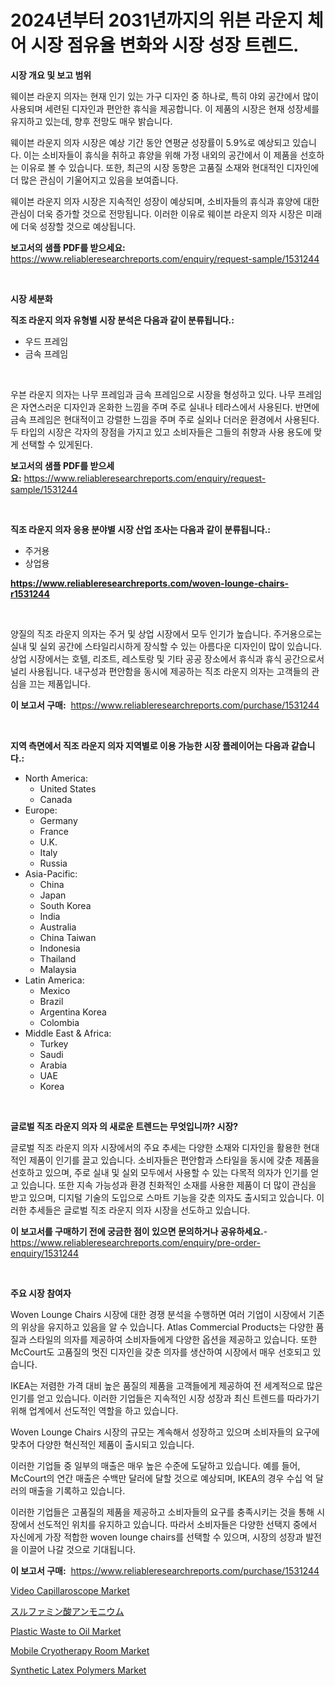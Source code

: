 <p><h1>2024년부터 2031년까지의 위븐 라운지 체어 시장 점유율 변화와 시장 성장 트렌드.</h1></p><p><strong>시장 개요 및 보고 범위</strong></p>
<p><p>웨이븐 라운지 의자는 현재 인기 있는 가구 디자인 중 하나로, 특히 야외 공간에서 많이 사용되며 세련된 디자인과 편안한 휴식을 제공합니다. 이 제품의 시장은 현재 성장세를 유지하고 있는데, 향후 전망도 매우 밝습니다. </p><p>웨이븐 라운지 의자 시장은 예상 기간 동안 연평균 성장률이 5.9%로 예상되고 있습니다. 이는 소비자들이 휴식을 취하고 휴양을 위해 가정 내외의 공간에서 이 제품을 선호하는 이유로 볼 수 있습니다. 또한, 최근의 시장 동향은 고품질 소재와 현대적인 디자인에 더 많은 관심이 기울어지고 있음을 보여줍니다.</p><p>웨이븐 라운지 의자 시장은 지속적인 성장이 예상되며, 소비자들의 휴식과 휴양에 대한 관심이 더욱 증가할 것으로 전망됩니다. 이러한 이유로 웨이븐 라운지 의자 시장은 미래에 더욱 성장할 것으로 예상됩니다.</p></p>
<p><strong>보고서의 샘플 PDF를 받으세요:</strong> <a href="https://www.reliableresearchreports.com/enquiry/request-sample/1531244">https://www.reliableresearchreports.com/enquiry/request-sample/1531244</a></p>
<p>&nbsp;</p>
<p><strong>시장 세분화</strong></p>
<p><strong>직조 라운지 의자 유형별 시장 분석은 다음과 같이 분류됩니다.:</strong></p>
<p><ul><li>우드 프레임</li><li>금속 프레임</li></ul></p>
<p>&nbsp;</p>
<p><p>우븐 라운지 의자는 나무 프레임과 금속 프레임으로 시장을 형성하고 있다. 나무 프레임은 자연스러운 디자인과 온화한 느낌을 주며 주로 실내나 테라스에서 사용된다. 반면에 금속 프레임은 현대적이고 강렬한 느낌을 주며 주로 실외나 더러운 환경에서 사용된다. 두 타입의 시장은 각자의 장점을 가지고 있고 소비자들은 그들의 취향과 사용 용도에 맞게 선택할 수 있게된다.</p></p>
<p><strong>보고서의 샘플 PDF를 받으세요:</strong>&nbsp;<a href="https://www.reliableresearchreports.com/enquiry/request-sample/1531244">https://www.reliableresearchreports.com/enquiry/request-sample/1531244</a></p>
<p>&nbsp;</p>
<p><strong> 직조 라운지 의자 응용 분야별 시장 산업 조사는 다음과 같이 분류됩니다.:</strong></p>
<p><ul><li>주거용</li><li>상업용</li></ul></p>
<p><strong><a href="https://www.reliableresearchreports.com/woven-lounge-chairs-r1531244">https://www.reliableresearchreports.com/woven-lounge-chairs-r1531244</a></strong></p>
<p>&nbsp;</p>
<p><p>양질의 직조 라운지 의자는 주거 및 상업 시장에서 모두 인기가 높습니다. 주거용으로는 실내 및 실외 공간에 스타일리시하게 장식할 수 있는 아름다운 디자인이 많이 있습니다. 상업 시장에서는 호텔, 리조트, 레스토랑 및 기타 공공 장소에서 휴식과 휴식 공간으로서 널리 사용됩니다. 내구성과 편안함을 동시에 제공하는 직조 라운지 의자는 고객들의 관심을 끄는 제품입니다.</p></p>
<p><strong>이 보고서 구매:</strong>&nbsp; <a href="https://www.reliableresearchreports.com/purchase/1531244">https://www.reliableresearchreports.com/purchase/1531244</a></p>
<p>&nbsp;</p>
<p><strong>지역 측면에서 직조 라운지 의자 지역별로 이용 가능한 시장 플레이어는 다음과 같습니다.:</strong></p>
<p><ul>
    <li>
        North America:
        <ul>
            <li>United States</li>
            <li>Canada</li>
        </ul>
    </li>
    <li>
        Europe:
        <ul>
            <li>Germany</li>
            <li>France</li>
            <li>U.K.</li>
            <li>Italy</li>
            <li>Russia</li>
        </ul>
    </li>
    <li>
        Asia-Pacific:
        <ul>
            <li>China</li>
            <li>Japan</li>
            <li>South Korea</li>
            <li>India</li>
            <li>Australia</li>
            <li>China Taiwan</li>
            <li>Indonesia</li>
            <li>Thailand</li>
            <li>Malaysia</li>
        </ul>
    </li>
    <li>
        Latin America:
        <ul>
            <li>Mexico</li>
            <li>Brazil</li>
            <li>Argentina Korea</li>
            <li>Colombia</li>
        </ul>
    </li>
    <li>
        Middle East & Africa:
        <ul>
            <li>Turkey</li>
            <li>Saudi</li>
            <li>Arabia</li>
            <li>UAE</li>
            <li>Korea</li>
        </ul>
    </li>
    </ul></p>
<p>&nbsp;</p>
<p><strong>글로벌 직조 라운지 의자 의 새로운 트렌드는 무엇입니까? 시장?</strong></p>
<p><p>글로벌 직조 라운지 의자 시장에서의 주요 추세는 다양한 소재와 디자인을 활용한 현대적인 제품이 인기를 끌고 있습니다. 소비자들은 편안함과 스타일을 동시에 갖춘 제품을 선호하고 있으며, 주로 실내 및 실외 모두에서 사용할 수 있는 다목적 의자가 인기를 얻고 있습니다. 또한 지속 가능성과 환경 친화적인 소재를 사용한 제품이 더 많이 관심을 받고 있으며, 디지털 기술의 도입으로 스마트 기능을 갖춘 의자도 출시되고 있습니다. 이러한 추세들은 글로벌 직조 라운지 의자 시장을 선도하고 있습니다.</p></p>
<p><strong>이 보고서를 구매하기 전에 궁금한 점이 있으면 문의하거나 공유하세요.</strong>- <a href="https://www.reliableresearchreports.com/enquiry/pre-order-enquiry/1531244">https://www.reliableresearchreports.com/enquiry/pre-order-enquiry/1531244</a></p>
<p>&nbsp;</p>
<p><strong>주요 시장 참여자</strong></p>
<p><p>Woven Lounge Chairs 시장에 대한 경쟁 분석을 수행하면 여러 기업이 시장에서 기존의 위상을 유지하고 있음을 알 수 있습니다. Atlas Commercial Products는 다양한 품질과 스타일의 의자를 제공하여 소비자들에게 다양한 옵션을 제공하고 있습니다. 또한 McCourt도 고품질의 멋진 디자인을 갖춘 의자를 생산하여 시장에서 매우 선호되고 있습니다. </p><p>IKEA는 저렴한 가격 대비 높은 품질의 제품을 고객들에게 제공하여 전 세계적으로 많은 인기를 얻고 있습니다. 이러한 기업들은 지속적인 시장 성장과 최신 트렌드를 따라가기 위해 업계에서 선도적인 역할을 하고 있습니다. </p><p>Woven Lounge Chairs 시장의 규모는 계속해서 성장하고 있으며 소비자들의 요구에 맞추어 다양한 혁신적인 제품이 출시되고 있습니다. </p><p>이러한 기업들 중 일부의 매출은 매우 높은 수준에 도달하고 있습니다. 예를 들어, McCourt의 연간 매출은 수백만 달러에 달할 것으로 예상되며, IKEA의 경우 수십 억 달러의 매출을 기록하고 있습니다. </p><p>이러한 기업들은 고품질의 제품을 제공하고 소비자들의 요구를 충족시키는 것을 통해 시장에서 선도적인 위치를 유지하고 있습니다. 따라서 소비자들은 다양한 선택지 중에서 자신에게 가장 적합한 woven lounge chairs를 선택할 수 있으며, 시장의 성장과 발전을 이끌어 나갈 것으로 기대됩니다.</p></p>
<p><strong>이 보고서 구매:</strong>&nbsp;&nbsp;<a href="https://www.reliableresearchreports.com/purchase/1531244">https://www.reliableresearchreports.com/purchase/1531244</a></p>
<p><p><a href="https://github.com/globismark/Market-Research-Report-List-2/blob/main/video-capillaroscope-market.md">Video Capillaroscope Market</a></p><p><a href="https://medium.com/@abdielkilback/%E7%A1%AB%E9%85%B8%E3%82%A2%E3%83%B3%E3%83%A2%E3%83%8B%E3%82%A6%E3%83%A0%E5%B8%82%E5%A0%B4%E3%83%AC%E3%83%9D%E3%83%BC%E3%83%88%E3%81%AF-%E3%81%93%E3%81%AE%E5%B8%82%E5%A0%B4%E3%81%AE%E6%9C%80%E6%96%B0%E3%81%AE%E3%83%88%E3%83%AC%E3%83%B3%E3%83%89%E3%81%A8%E6%88%90%E9%95%B7%E6%A9%9F%E4%BC%9A%E3%82%92%E6%98%8E%E3%82%89%E3%81%8B%E3%81%AB%E3%81%97%E3%81%A6%E3%81%84%E3%81%BE%E3%81%99-c7344b5185e8">スルファミン酸アンモニウム</a></p><p><a href="https://issuu.com/reportprime-2/docs/plastic-waste-to-oil-market-size-2030.pptx">Plastic Waste to Oil Market</a></p><p><a href="https://github.com/prosalinda88/Market-Research-Report-List-3/blob/main/mobile-cryotherapy-room-market.md">Mobile Cryotherapy Room Market</a></p><p><a href="https://issuu.com/reportprime-2/docs/synthetic-latex-polymers-market-size-2030.pptx">Synthetic Latex Polymers Market</a></p></p>